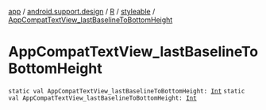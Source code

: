 [app](../../../index.md) / [android.support.design](../../index.md) / [R](../index.md) / [styleable](index.md) / [AppCompatTextView_lastBaselineToBottomHeight](./-app-compat-text-view_last-baseline-to-bottom-height.md)

# AppCompatTextView_lastBaselineToBottomHeight

`static val AppCompatTextView_lastBaselineToBottomHeight: `[`Int`](https://kotlinlang.org/api/latest/jvm/stdlib/kotlin/-int/index.html)
`static val AppCompatTextView_lastBaselineToBottomHeight: `[`Int`](https://kotlinlang.org/api/latest/jvm/stdlib/kotlin/-int/index.html)